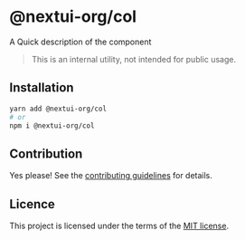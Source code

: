 # @nextui-org/col

A Quick description of the component

> This is an internal utility, not intended for public usage.

## Installation

```sh
yarn add @nextui-org/col
# or
npm i @nextui-org/col
```

## Contribution

Yes please! See the
[contributing guidelines](https://github.com/nextui-org/nextui/blob/master/CONTRIBUTING.md)
for details.

## Licence

This project is licensed under the terms of the
[MIT license](https://github.com/nextui-org/nextui/blob/master/LICENSE).
